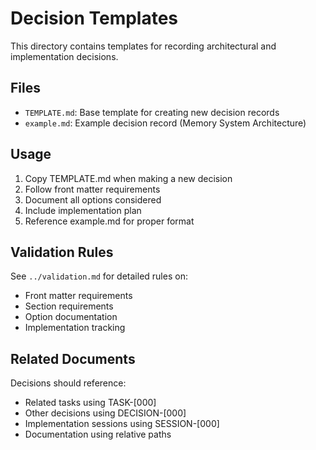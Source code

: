 # Decision Templates

This directory contains templates for recording architectural and implementation decisions.

## Files
- `TEMPLATE.md`: Base template for creating new decision records
- `example.md`: Example decision record (Memory System Architecture)

## Usage
1. Copy TEMPLATE.md when making a new decision
2. Follow front matter requirements
3. Document all options considered
4. Include implementation plan
5. Reference example.md for proper format

## Validation Rules
See `../validation.md` for detailed rules on:
- Front matter requirements
- Section requirements
- Option documentation
- Implementation tracking

## Related Documents
Decisions should reference:
- Related tasks using TASK-[000]
- Other decisions using DECISION-[000]
- Implementation sessions using SESSION-[000]
- Documentation using relative paths
